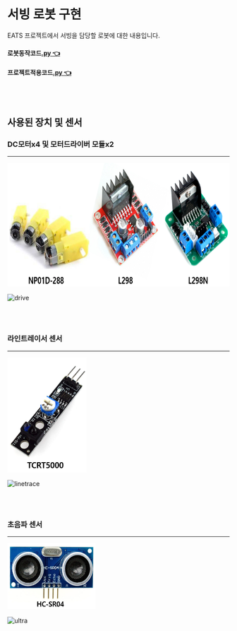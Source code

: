 # 서빙 로봇 구현
EATS 프로젝트에서 서빙을 담당할 로봇에 대한 내용입니다.
<br/>

#### 로봇동작코드[.py 👈](https://github.com/jacksimuse/Project_EATS/blob/hongryeol/ServingRobot/mqtt/mqtt06.py)
#### 프로젝트적용코드[.py 👈](https://github.com/jacksimuse/Project_EATS/blob/hongryeol/ServingRobot/mqtt/mqtt07.py)
<br/>
<br/>

## 사용된 장치 및 센서
### DC모터x4 및 모터드라이버 모듈x2
---
<img src ="https://github.com/jacksimuse/Project_EATS/blob/hongryeol/ServingRobot/refimg/moterset.png" width="800" height="280"/>
<br/>

![drive](https://github.com/jacksimuse/Project_EATS/blob/hongryeol/ServingRobot/refimg/1.gif)

<br/>
<br/>

### 라인트레이서 센서
---
<img src ="https://github.com/jacksimuse/Project_EATS/blob/hongryeol/ServingRobot/refimg/line.png" width="180" height="260"/>
<br/>

![linetrace](https://github.com/jacksimuse/Project_EATS/blob/hongryeol/ServingRobot/refimg/2.gif)

<br/>
<br/>

### 초음파 센서
---
<img src ="https://github.com/jacksimuse/Project_EATS/blob/hongryeol/ServingRobot/refimg/ultra.png" width="200" height="150"/>
<br/>

![ultra](https://github.com/jacksimuse/Project_EATS/blob/hongryeol/ServingRobot/refimg/3.gif)

<br/>
